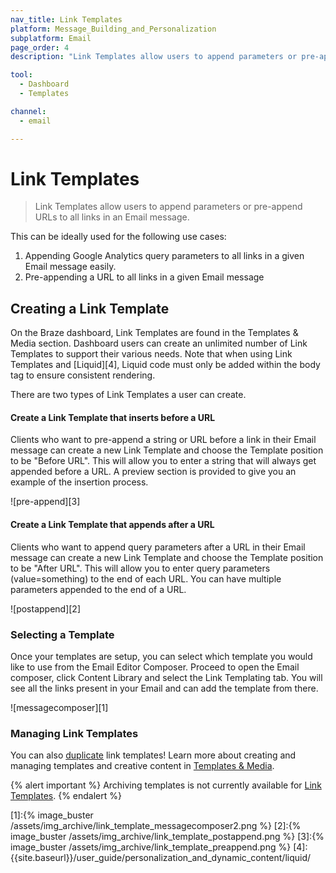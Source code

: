 ```yaml
---
nav_title: Link Templates
platform: Message_Building_and_Personalization
subplatform: Email
page_order: 4
description: "Link Templates allow users to append parameters or pre-append URLs to all links in an Email message. This article covers how to create different types of Link Templates."

tool:
  - Dashboard
  - Templates

channel:
  - email

---
```

# Link Templates

> Link Templates allow users to append parameters or pre-append URLs to all links in an Email message.

This can be ideally used for the following use cases:

1. Appending Google Analytics query parameters to all links in a given Email message easily.
2. Pre-appending a URL to all links in a given Email message

## Creating a Link Template

On the Braze dashboard, Link Templates are found in the Templates & Media section. Dashboard users can create an unlimited number of Link Templates to support their various needs. Note that when using Link Templates and [Liquid][4], Liquid code must only be added within the body tag to ensure consistent rendering. 

There are two types of Link Templates a user can create.

#### Create a Link Template that inserts before a URL

Clients who want to pre-append a string or URL before a link in their Email message can create a new Link Template and choose the Template position to be "Before URL".  This will allow you to enter a string that will always get appended before a URL.  A preview section is provided to give you an example of the insertion process.

![pre-append][3]

#### Create a Link Template that appends after a URL

Clients who want to append query parameters after a URL in their Email message can create a new Link Template and choose the Template position to be "After URL".  This will allow you to enter query parameters (value=something) to the end of each URL.  You can have multiple parameters appended to the end of a URL.

![postappend][2]

### Selecting a Template

Once your templates are setup, you can select which template you would like to use from the Email Editor Composer.
Proceed to open the Email composer, click Content Library and select the Link Templating tab.  You will see all the links present in your Email and can add the template from there.

![messagecomposer][1]

### Managing Link Templates
You can also [duplicate]({{site.baseurl}}/user_guide/engagement_tools/templates_and_media/duplicate/) link templates! Learn more about creating and managing templates and creative content in [Templates & Media]({{site.baseurl}}/user_guide/engagement_tools/templates_and_media/).

{% alert important %}
Archiving templates is not currently available for [Link Templates]({{site.baseurl}}/user_guide/message_building_by_channel/email/link_templates/#link-templates).
{% endalert %}


[1]:{% image_buster /assets/img_archive/link_template_messagecomposer2.png %}
[2]:{% image_buster /assets/img_archive/link_template_postappend.png %}
[3]:{% image_buster /assets/img_archive/link_template_preappend.png %}
[4]: {{site.baseurl}}/user_guide/personalization_and_dynamic_content/liquid/
